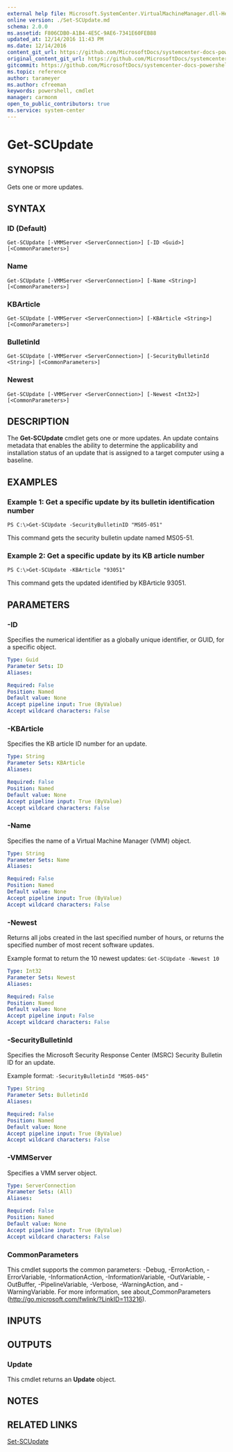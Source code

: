 ```yaml
---
external help file: Microsoft.SystemCenter.VirtualMachineManager.dll-Help.xml
online version: ./Set-SCUpdate.md
schema: 2.0.0
ms.assetid: F806CDB0-A1B4-4E5C-9AE6-7341E60FEB88
updated_at: 12/14/2016 11:43 PM
ms.date: 12/14/2016
content_git_url: https://github.com/MicrosoftDocs/systemcenter-docs-powershell/blob/master/systemcenter-cmdlets/SystemCenter2016/VirtualMachineManager/v1.0/Get-SCUpdate.md
original_content_git_url: https://github.com/MicrosoftDocs/systemcenter-docs-powershell/blob/master/systemcenter-cmdlets/SystemCenter2016/VirtualMachineManager/v1.0/Get-SCUpdate.md
gitcommit: https://github.com/MicrosoftDocs/systemcenter-docs-powershell/blob/96cd9bd2780eb6b78c540fa00d3b8a4313e3ed40/systemcenter-cmdlets/SystemCenter2016/VirtualMachineManager/v1.0/Get-SCUpdate.md
ms.topic: reference
author: tarameyer
ms.author: cfreeman
keywords: powershell, cmdlet
manager: carmonm
open_to_public_contributors: true
ms.service: system-center
---
```


# Get-SCUpdate

## SYNOPSIS
Gets one or more updates.

## SYNTAX

### ID (Default)
```
Get-SCUpdate [-VMMServer <ServerConnection>] [-ID <Guid>] [<CommonParameters>]
```

### Name
```
Get-SCUpdate [-VMMServer <ServerConnection>] [-Name <String>] [<CommonParameters>]
```

### KBArticle
```
Get-SCUpdate [-VMMServer <ServerConnection>] [-KBArticle <String>] [<CommonParameters>]
```

### BulletinId
```
Get-SCUpdate [-VMMServer <ServerConnection>] [-SecurityBulletinId <String>] [<CommonParameters>]
```

### Newest
```
Get-SCUpdate [-VMMServer <ServerConnection>] [-Newest <Int32>] [<CommonParameters>]
```

## DESCRIPTION
The **Get-SCUpdate** cmdlet gets one or more updates.
An update contains metadata that enables the ability to determine the applicability and installation status of an update that is assigned to a target computer using a baseline.

## EXAMPLES

### Example 1: Get a specific update by its bulletin identification number
```
PS C:\>Get-SCUpdate -SecurityBulletinID "MS05-051"
```

This command gets the security bulletin update named MS05-51.

### Example 2: Get a specific update by its KB article number
```
PS C:\>Get-SCUpdate -KBArticle "93051"
```

This command gets the updated identified by KBArticle 93051.

## PARAMETERS

### -ID
Specifies the numerical identifier as a globally unique identifier, or GUID, for a specific object.

```yaml
Type: Guid
Parameter Sets: ID
Aliases: 

Required: False
Position: Named
Default value: None
Accept pipeline input: True (ByValue)
Accept wildcard characters: False
```

### -KBArticle
Specifies the KB article ID number for an update.

```yaml
Type: String
Parameter Sets: KBArticle
Aliases: 

Required: False
Position: Named
Default value: None
Accept pipeline input: True (ByValue)
Accept wildcard characters: False
```

### -Name
Specifies the name of a Virtual Machine Manager (VMM) object.

```yaml
Type: String
Parameter Sets: Name
Aliases: 

Required: False
Position: Named
Default value: None
Accept pipeline input: True (ByValue)
Accept wildcard characters: False
```

### -Newest
Returns all jobs created in the last specified number of hours, or returns the specified number of most recent software updates.

Example format to return the 10 newest updates: `Get-SCUpdate -Newest 10`

```yaml
Type: Int32
Parameter Sets: Newest
Aliases: 

Required: False
Position: Named
Default value: None
Accept pipeline input: False
Accept wildcard characters: False
```

### -SecurityBulletinId
Specifies the Microsoft Security Response Center (MSRC) Security Bulletin ID for an update.

Example format: `-SecurityBulletinId "MS05-045"`

```yaml
Type: String
Parameter Sets: BulletinId
Aliases: 

Required: False
Position: Named
Default value: None
Accept pipeline input: True (ByValue)
Accept wildcard characters: False
```

### -VMMServer
Specifies a VMM server object.

```yaml
Type: ServerConnection
Parameter Sets: (All)
Aliases: 

Required: False
Position: Named
Default value: None
Accept pipeline input: True (ByValue)
Accept wildcard characters: False
```

### CommonParameters
This cmdlet supports the common parameters: -Debug, -ErrorAction, -ErrorVariable, -InformationAction, -InformationVariable, -OutVariable, -OutBuffer, -PipelineVariable, -Verbose, -WarningAction, and -WarningVariable. For more information, see about_CommonParameters (http://go.microsoft.com/fwlink/?LinkID=113216).

## INPUTS

## OUTPUTS

### Update
This cmdlet returns an **Update** object.

## NOTES

## RELATED LINKS

[Set-SCUpdate](xref:SystemCenter2016/VirtualMachineManager/v1.0/Set-SCUpdate.md)

